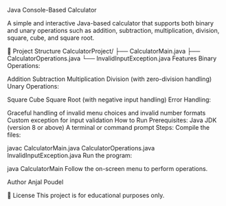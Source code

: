 Java Console-Based Calculator


A simple and interactive Java-based calculator that supports both binary and unary operations such as addition, subtraction, multiplication, division, square, cube, and square root.

📁 Project Structure
CalculatorProject/
├── CalculatorMain.java
├── CalculatorOperations.java
└── InvalidInputException.java
Features
Binary Operations:

Addition
Subtraction
Multiplication
Division (with zero-division handling)
Unary Operations:

Square
Cube
Square Root (with negative input handling)
Error Handling:

Graceful handling of invalid menu choices and invalid number formats
Custom exception for input validation
How to Run
Prerequisites:
Java JDK (version 8 or above)
A terminal or command prompt
Steps:
Compile the files:

javac CalculatorMain.java CalculatorOperations.java InvalidInputException.java
Run the program:

java CalculatorMain
Follow the on-screen menu to perform operations.

Author
Anjal Poudel

📜 License
This project is for educational purposes only.

